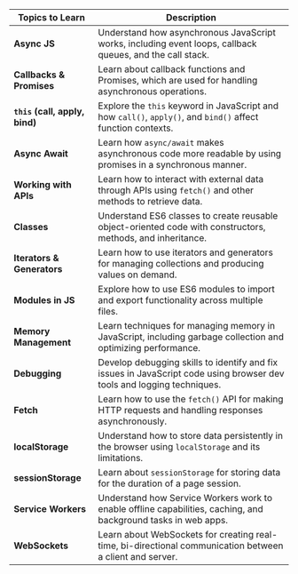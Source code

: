 | **Topics to Learn**            | **Description**                                                                                                        |
| ------------------------------ | ---------------------------------------------------------------------------------------------------------------------- |
| **Async JS**                   | Understand how asynchronous JavaScript works, including event loops, callback queues, and the call stack.              |
| **Callbacks & Promises**       | Learn about callback functions and Promises, which are used for handling asynchronous operations.                      |
| **`this` (call, apply, bind)** | Explore the `this` keyword in JavaScript and how `call()`, `apply()`, and `bind()` affect function contexts.           |
| **Async Await**                | Learn how `async/await` makes asynchronous code more readable by using promises in a synchronous manner.               |
| **Working with APIs**          | Learn how to interact with external data through APIs using `fetch()` and other methods to retrieve data.              |
| **Classes**                    | Understand ES6 classes to create reusable object-oriented code with constructors, methods, and inheritance.            |
| **Iterators & Generators**     | Learn how to use iterators and generators for managing collections and producing values on demand.                     |
| **Modules in JS**              | Explore how to use ES6 modules to import and export functionality across multiple files.                               |
| **Memory Management**          | Learn techniques for managing memory in JavaScript, including garbage collection and optimizing performance.           |
| **Debugging**                  | Develop debugging skills to identify and fix issues in JavaScript code using browser dev tools and logging techniques. |
| **Fetch**                      | Learn how to use the `fetch()` API for making HTTP requests and handling responses asynchronously.                     |
| **localStorage**               | Understand how to store data persistently in the browser using `localStorage` and its limitations.                     |
| **sessionStorage**             | Learn about `sessionStorage` for storing data for the duration of a page session.                                      |
| **Service Workers**            | Understand how Service Workers work to enable offline capabilities, caching, and background tasks in web apps.         |
| **WebSockets**                 | Learn about WebSockets for creating real-time, bi-directional communication between a client and server.               |
